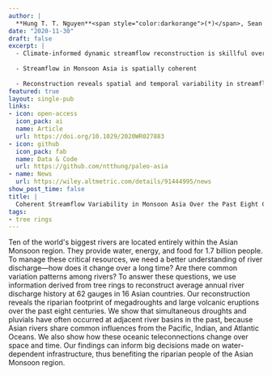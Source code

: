 ```yaml
---
author: |
  **Hung T. T. Nguyen**<span style="color:darkorange">(*)</span>, Sean W. D. Turner, Brendan M. Buckley, & Stefano Galelli. *Water Resources Research 56*(12).
date: "2020-11-30"
draft: false
excerpt: | 
  - Climate-informed dynamic streamflow reconstruction is skillful over most of Monsoon Asia
  
  - Streamflow in Monsoon Asia is spatially coherent
  
  - Reconstruction reveals spatial and temporal variability in streamflow-ocean teleconnections
featured: true
layout: single-pub
links:
- icon: open-access
  icon_pack: ai
  name: Article
  url: https://doi.org/10.1029/2020WR027883
- icon: github
  icon_pack: fab
  name: Data & Code
  url: https://github.com/ntthung/paleo-asia
- name: News
  url: https://wiley.altmetric.com/details/91444995/news
show_post_time: false
title: |
  Coherent Streamflow Variability in Monsoon Asia Over the Past Eight Centuries—Links to Oceanic Drivers
tags:
- tree rings
---
```


Ten of the world's biggest rivers are located entirely within the Asian Monsoon region. They provide water, energy, and food for 1.7 billion people. To manage these critical resources, we need a better understanding of river discharge—how does it change over a long time? Are there common variation patterns among rivers? To answer these questions, we use information derived from tree rings to reconstruct average annual river discharge history at 62 gauges in 16 Asian countries. Our reconstruction reveals the riparian footprint of megadroughts and large volcanic eruptions over the past eight centuries. We show that simultaneous droughts and pluvials have often occurred at adjacent river basins in the past, because Asian rivers share common influences from the Pacific, Indian, and Atlantic Oceans. We also show how these oceanic teleconnections change over space and time. Our findings can inform big decisions made on water-dependent infrastructure, thus benefiting the riparian people of the Asian Monsoon region.

<script type="text/javascript" src="https://d1bxh8uas1mnw7.cloudfront.net/assets/embed.js"></script><div class="altmetric-embed" data-badge-type="medium-donut" data-badge-popover="right" data-altmetric-id="91444995" data-doi=10.1029/2020WR027883"></div>